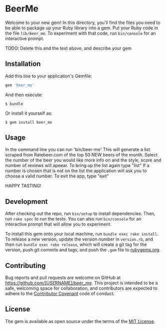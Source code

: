 # BeerMe

Welcome to your new gem! In this directory, you'll find the files you need to be able to package up your Ruby library into a gem. Put your Ruby code in the file `lib/beer_me`. To experiment with that code, run `bin/console` for an interactive prompt.

TODO: Delete this and the text above, and describe your gem

## Installation

Add this line to your application's Gemfile:

```ruby
gem 'beer_me'
```

And then execute:

    $ bundle

Or install it yourself as:

    $ gem install beer_me

## Usage

In the command line you can run 'bin/beer-me'
This will generate a list scraped from Ratebeer.com of the top 50 NEW beers of the month.
Select the number of the beer you would like more info on and the style, score and number of reviews will apeear.
To bring up the list again type "list"
If a number is chosen that is not on the list the application will ask you to choose a valid number.
To exit the app, type "exit"

HAPPY TASTING!

## Development

After checking out the repo, run `bin/setup` to install dependencies. Then, run `rake spec` to run the tests. You can also run `bin/console` for an interactive prompt that will allow you to experiment.

To install this gem onto your local machine, run `bundle exec rake install`. To release a new version, update the version number in `version.rb`, and then run `bundle exec rake release`, which will create a git tag for the version, push git commits and tags, and push the `.gem` file to [rubygems.org](https://rubygems.org).

## Contributing

Bug reports and pull requests are welcome on GitHub at https://github.com/[USERNAME]/beer_me. This project is intended to be a safe, welcoming space for collaboration, and contributors are expected to adhere to the [Contributor Covenant](http://contributor-covenant.org) code of conduct.


## License

The gem is available as open source under the terms of the [MIT License](http://opensource.org/licenses/MIT).

